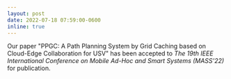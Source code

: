 ```yaml
---
layout: post
date: 2022-07-18 07:59:00-0600
inline: true
---
```


Our paper "PPGC: A Path Planning System by Grid Caching based on Cloud-Edge Collaboration for USV" has been accepted to _The 19th IEEE International Conference on Mobile Ad-Hoc and Smart Systems (MASS'22)_ for publication.
